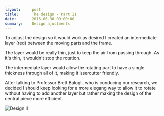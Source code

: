 ```yaml
---
layout:     post
title:      The design - Part II
date:       2016-06-30 09:00:00
summary:    Design ajustments
---
```


To adjust the design so it would work as desired I created an intermediate layer (red) between the moving parts and the frame.

The layer would be really thin, just to keep the air from passing through. As it's thin, it wouldn't stop the rotation.

The intermediate layer would allow the rotating part to have a single thickness through all of it, making it lasercutter friendly.

After talking to Professor Brett Balogh, who is conducing our research, we decided I should keep looking for a more elegang way to allow 
it to rotate without having to add another layer but rather making the design of the central piece more efficient.

![Design II](https://github.com/raeldominiquini/raeldominiquini.github.io/blob/master/images/19_2.jpg?raw=true)
